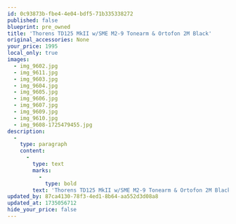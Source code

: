 ```yaml
---
id: 0c93873b-fbe4-4e04-bdf5-71b335338272
published: false
blueprint: pre_owned
title: 'Thorens TD125 MkII w/SME M2-9 Tonearm & Ortofon 2M Black'
original_accessories: None
your_price: 1995
local_only: true
images:
  - img_9602.jpg
  - img_9611.jpg
  - img_9603.jpg
  - img_9604.jpg
  - img_9605.jpg
  - img_9606.jpg
  - img_9607.jpg
  - img_9609.jpg
  - img_9610.jpg
  - img_9608-1725479455.jpg
description:
  -
    type: paragraph
    content:
      -
        type: text
        marks:
          -
            type: bold
        text: 'Thorens TD125 MkII w/SME M2-9 Tonearm & Ortofon 2M Black. Unit was totally restored by a Thorens expert and is in immaculate condition. A superb sounding vintage table in pristine shape! Cartridge has roughly 30 hours of usage. '
updated_by: 87ca4130-78f3-4ed1-8b64-aa552d3d08a8
updated_at: 1735056712
hide_your_price: false
---
```

